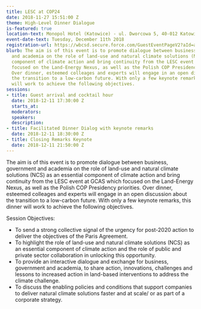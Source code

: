 ```yaml
---
title: LESC at COP24
date: 2018-11-27 15:51:00 Z
theme: High-Level Dinner Dialogue
is-featured: true
location-text: Monopol Hotel (Katowice) - ul. Dworcowa 5, 40-012 Katowice, Poland
event-date-text: Tuesday, December 11th 2018
registration-url: https://wbcsd.secure.force.com/GuestEventPageV2?aId=a5s0N0000011jHZ
blurb: The aim is of this event is to promote dialogue between business, government
  and academia on the role of land-use and natural climate solutions (NCS) as an essential
  component of climate action and bring continuity from the LESC event at GCAS which
  focused on the Land-Energy Nexus, as well as the Polish COP Presidency priorities.
  Over dinner, esteemed colleages and experts will engage in an open discussion about
  the transition to a low-carbon future. With only a few keynote remarks, this dinner
  will work to achieve the following objectives.
sessions:
- title: Guest arrival and cocktail hour
  date: 2018-12-11 17:30:00 Z
  starts_at: 
  moderators: 
  speakers: 
  description: 
- title: Facilitated Dinner Dialog with keynote remarks
  date: 2018-12-11 18:30:00 Z
- title: Closing Remarks Keynote
  date: 2018-12-11 21:50:00 Z
---
```


The aim is of this event is to promote dialogue between business, government and academia on the role of land-use and natural climate solutions (NCS) as an essential component of climate action and bring continuity from the LESC event at GCAS which focused on the Land-Energy Nexus, as well as the Polish COP Presidency priorities. Over dinner, esteemed colleages and experts will engage in an open discussion about the transition to a low-carbon future. With only a few keynote remarks, this dinner will work to achieve the following objectives.

Session Objectives:
* To send a strong collective signal of the urgency for post-2020 action to deliver the objectives of the Paris Agreement.
* To highlight the role of land-use and natural climate solutions (NCS) as an essential component of climate action and the role of public and private sector collaboration in unlocking this opportunity.
* To provide an interactive dialogue and exchange for business, government and academia, to share action, innovations, challenges and lessons to increased action in land-based interventions to address the climate challenge.
* To discuss the enabling policies and conditions that support companies to deliver natural climate solutions faster and at scale/ or as part of a corporate strategy.
